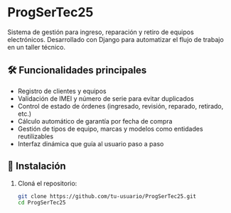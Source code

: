 # ProgSerTec25

Sistema de gestión para ingreso, reparación y retiro de equipos electrónicos. Desarrollado con Django para automatizar el flujo de trabajo en un taller técnico.

## 🛠️ Funcionalidades principales

- Registro de clientes y equipos
- Validación de IMEI y número de serie para evitar duplicados
- Control de estado de órdenes (ingresado, revisión, reparado, retirado, etc.)
- Cálculo automático de garantía por fecha de compra
- Gestión de tipos de equipo, marcas y modelos como entidades reutilizables
- Interfaz dinámica que guía al usuario paso a paso

## 🚀 Instalación

1. Cloná el repositorio:

   ```bash
   git clone https://github.com/tu-usuario/ProgSerTec25.git
   cd ProgSerTec25
